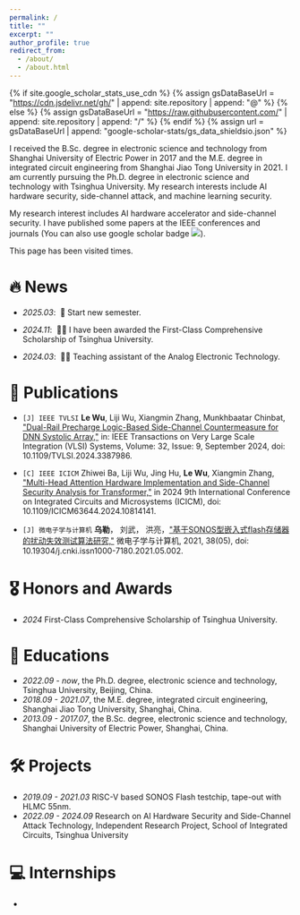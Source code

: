 ```yaml
---
permalink: /
title: ""
excerpt: ""
author_profile: true
redirect_from: 
  - /about/
  - /about.html
---
```


{% if site.google_scholar_stats_use_cdn %}
{% assign gsDataBaseUrl = "https://cdn.jsdelivr.net/gh/" | append: site.repository | append: "@" %}
{% else %}
{% assign gsDataBaseUrl = "https://raw.githubusercontent.com/" | append: site.repository | append: "/" %}
{% endif %}
{% assign url = gsDataBaseUrl | append: "google-scholar-stats/gs_data_shieldsio.json" %}

<span class='anchor' id='about-me'></span>

I received the B.Sc. degree in electronic science and technology from Shanghai University of Electric Power in 2017 and the M.E. degree in integrated circuit engineering from Shanghai Jiao
Tong University in 2021. I am currently pursuing the Ph.D. degree in electronic science and technology with Tsinghua University. My research interests include AI hardware security, side-channel attack, and machine learning security.

My research interest includes AI hardware accelerator and side-channel security. I have published some papers at the IEEE conferences and journals (You can also use google scholar badge <a href='https://scholar.google.com/citations?user=CryOyUsAAAAJ'><img src="https://img.shields.io/endpoint?url={{ url | url_encode }}&logo=Google%20Scholar&labelColor=f6f6f6&color=9cf&style=flat&label=citations"></a>).

<script async src="//busuanzi.ibruce.info/busuanzi/2.3/busuanzi.pure.mini.js"></script>
<span id="busuanzi_container_site_pv">This page has been visited <span id="busuanzi_value_site_pv"></span> times.</span>

<span class='anchor' id='-news'></span>

# 🔥 News
- *2025.03*: &nbsp;📢 Start new semester.

- *2024.11*: &nbsp;🎉🎉 I have been awarded the First-Class Comprehensive Scholarship of Tsinghua University.

- *2024.03*: &nbsp;🧑‍🏫 Teaching assistant of the Analog Electronic Technology.

# 📝 Publications 

- `[J] IEEE TVLSI` **Le Wu**, Liji Wu, Xiangmin Zhang, Munkhbaatar Chinbat, ["Dual-Rail Precharge Logic-Based Side-Channel Countermeasure for DNN Systolic Array,"](https://ieeexplore.ieee.org/document/10506805) in: IEEE Transactions on Very Large Scale Integration (VLSI) Systems, Volume: 32, Issue: 9, September 2024, doi: 10.1109/TVLSI.2024.3387986.

- `[C] IEEE ICICM` Zhiwei Ba, Liji Wu, Jing Hu, **Le Wu**, Xiangmin Zhang, ["Multi-Head Attention Hardware Implementation and Side-Channel Security Analysis for Transformer,"](https://ieeexplore.ieee.org/document/10814141) in 2024 9th International Conference on Integrated Circuits and Microsystems (ICICM), doi: 10.1109/ICICM63644.2024.10814141.

- `[J] 微电子学与计算机` **乌勒**， 刘武， 洪亮，["基于SONOS型嵌入式flash存储器的扰动失效测试算法研究,"](https://kns.cnki.net/kcms2/article/abstract?v=JtACmXrF273jwcjBDv1I92Xd1thQe9fe1aeOnSir1m9c8G3OWmjCKEbK3IlHyklWeX2cCkuH8l7FYd6a64rVHvzYeP8r--oto5z5m593wFXpbuuRagUV_MKs4kIfhLLRabBkfY5Nu1RmuYj3T0FIDFaCxEE0cF_3G4ebnd-loZLzP864xlXmBBmcx37RlAHi&uniplatform=NZKPT&language=CHS) 微电子学与计算机, 2021, 38(05), doi: 10.19304/j.cnki.issn1000-7180.2021.05.002. 

# 🎖 Honors and Awards
- *2024* First-Class Comprehensive Scholarship of Tsinghua University. 

# 📖 Educations
- *2022.09 - now*, the Ph.D. degree, electronic science and technology, Tsinghua University, Beijing, China.
- *2018.09 - 2021.07*, the M.E. degree, integrated circuit engineering, Shanghai Jiao Tong University, Shanghai, China.
- *2013.09 - 2017.07*, the B.Sc. degree, electronic science and technology, Shanghai University of Electric Power, Shanghai, China.
  
<span class='anchor' id='-projects'></span>
# 🛠️ Projects
- *2019.09 - 2021.03* RISC-V based SONOS Flash testchip, tape-out with HLMC 55nm.
- *2022.09 - 2024.09* Research on AI Hardware Security and Side-Channel Attack Technology, Independent Research Project, School of Integrated Circuits, Tsinghua University

# 💻 Internships
- 
